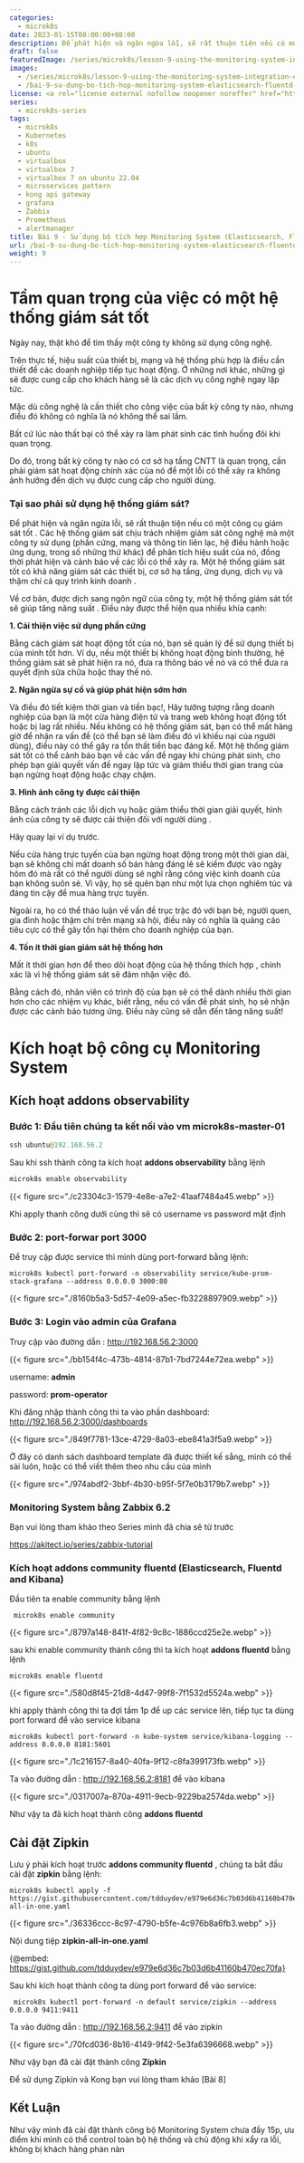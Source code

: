 ```yaml
---
categories:
  - microk8s
date: 2023-01-15T08:00:00+08:00
description: Để phát hiện và ngăn ngừa lỗi, sẽ rất thuận tiện nếu có một công cụ giám sát tốt . Các hệ thống giám sát chịu trách nhiệm giám sát công nghệ mà một công ty sử dụng (phần cứng, mạng và thông tin liên lạc, hệ điều hành hoặc ứng dụng, trong số những thứ khác) để phân tích hiệu suất của nó, đồng thời phát hiện và cảnh báo về các lỗi có thể xảy ra. Một hệ thống giám sát tốt có khả năng giám sát các thiết bị, cơ sở hạ tầng, ứng dụng, dịch vụ và thậm chí cả quy trình kinh doanh .
draft: false
featuredImage: /series/microk8s/lesson-9-using-the-monitoring-system-integration-elasticsearch-fluentd-and-kibana-grafana-zipkin-of-microk8s.webp
images:
  - /series/microk8s/lesson-9-using-the-monitoring-system-integration-elasticsearch-fluentd-and-kibana-grafana-zipkin-of-microk8s.webp
  - /bai-9-su-dung-bo-tich-hop-monitoring-system-elasticsearch-fluentd-and-kibana-grafana-zipkin-cua-microk8s/images/index.png
license: <a rel="license external nofollow noopener noreffer" href="https://creativecommons.org/licenses/by-nc/4.0/" target="_blank">CC BY-NC 4.0</a>
series:
  - microk8s-series
tags:
  - microk8s
  - Kubernetes
  - k8s
  - ubuntu
  - virtualbox
  - virtualbox 7
  - virtualbox 7 on ubuntu 22.04
  - microservices pattern
  - kong api gateway
  - grafana
  - Zabbix
  - Prometheus
  - alertmanager
title: Bài 9 - Sử dụng bộ tích hợp Monitoring System (Elasticsearch, Fluentd and Kibana, Grafana, Zipkin) của Microk8s
url: /bai-9-su-dung-bo-tich-hop-monitoring-system-elasticsearch-fluentd-and-kibana-grafana-zipkin-cua-microk8s
weight: 9
---
```


# Tầm quan trọng của việc có một hệ thống giám sát tốt

Ngày nay, thật khó để tìm thấy một công ty không sử dụng công nghệ.

Trên thực tế, hiệu suất của thiết bị, mạng và hệ thống phù hợp là điều cần thiết để các doanh nghiệp tiếp tục hoạt động. Ở những nơi khác, những gì sẽ được cung cấp cho khách hàng sẽ là các dịch vụ công nghệ ngay lập tức.

Mặc dù công nghệ là cần thiết cho công việc của bất kỳ công ty nào, nhưng điều đó không có nghĩa là nó không thể sai lầm.

Bất cứ lúc nào thất bại có thể xảy ra làm phát sinh các tình huống đôi khi quan trọng.

Do đó, trong bất kỳ công ty nào có cơ sở hạ tầng CNTT là quan trọng, cần phải giám sát hoạt động chính xác của nó để một lỗi có thể xảy ra không ảnh hưởng đến dịch vụ được cung cấp cho người dùng.

### Tại sao phải sử dụng hệ thống giám sát?

Để phát hiện và ngăn ngừa lỗi, sẽ rất thuận tiện nếu có một công cụ giám sát tốt . Các hệ thống giám sát chịu trách nhiệm giám sát công nghệ mà một công ty sử dụng (phần cứng, mạng và thông tin liên lạc, hệ điều hành hoặc ứng dụng, trong số những thứ khác) để phân tích hiệu suất của nó, đồng thời phát hiện và cảnh báo về các lỗi có thể xảy ra. Một hệ thống giám sát tốt có khả năng giám sát các thiết bị, cơ sở hạ tầng, ứng dụng, dịch vụ và thậm chí cả quy trình kinh doanh .

Về cơ bản, được dịch sang ngôn ngữ của công ty, một hệ thống giám sát tốt sẽ giúp tăng năng suất . Điều này được thể hiện qua nhiều khía cạnh:

**1. Cải thiện việc sử dụng phần cứng**

Bằng cách giám sát hoạt động tốt của nó, bạn sẽ quản lý để sử dụng thiết bị của mình tốt hơn. Ví dụ, nếu một thiết bị không hoạt động bình thường, hệ thống giám sát sẽ phát hiện ra nó, đưa ra thông báo về nó và có thể đưa ra quyết định sửa chữa hoặc thay thế nó.

**2. Ngăn ngừa sự cố và giúp phát hiện sớm hơn**

Và điều đó tiết kiệm thời gian và tiền bạc!, Hãy tưởng tượng rằng doanh nghiệp của bạn là một cửa hàng điện tử và trang web không hoạt động tốt hoặc bị lag rất nhiều. Nếu không có hệ thống giám sát, bạn có thể mất hàng giờ để nhận ra vấn đề (có thể bạn sẽ làm điều đó vì khiếu nại của người dùng), điều này có thể gây ra tổn thất tiền bạc đáng kể. Một hệ thống giám sát tốt có thể cảnh báo bạn về các vấn đề ngay khi chúng phát sinh, cho phép bạn giải quyết vấn đề ngay lập tức và giảm thiểu thời gian trang của bạn ngừng hoạt động hoặc chạy chậm.

**3. Hình ảnh công ty được cải thiện**

Bằng cách tránh các lỗi dịch vụ hoặc giảm thiểu thời gian giải quyết, hình ảnh của công ty sẽ được cải thiện đối với người dùng .

Hãy quay lại ví dụ trước.

Nếu cửa hàng trực tuyến của bạn ngừng hoạt động trong một thời gian dài, bạn sẽ không chỉ mất doanh số bán hàng đáng lẽ sẽ kiếm được vào ngày hôm đó mà rất có thể người dùng sẽ nghĩ rằng công việc kinh doanh của bạn không suôn sẻ. Vì vậy, họ sẽ quên bạn như một lựa chọn nghiêm túc và đáng tin cậy để mua hàng trực tuyến.

Ngoài ra, họ có thể thảo luận về vấn đề trục trặc đó với bạn bè, người quen, gia đình hoặc thậm chí trên mạng xã hội, điều này có nghĩa là quảng cáo tiêu cực có thể gây tổn hại thêm cho doanh nghiệp của bạn.

**4. Tốn ít thời gian giám sát hệ thống hơn**

Mất ít thời gian hơn để theo dõi hoạt động của hệ thống thích hợp , chính xác là vì hệ thống giám sát sẽ đảm nhận việc đó.

Bằng cách đó, nhân viên có trình độ của bạn sẽ có thể dành nhiều thời gian hơn cho các nhiệm vụ khác, biết rằng, nếu có vấn đề phát sinh, họ sẽ nhận được các cảnh báo tương ứng. Điều này cũng sẽ dẫn đến tăng năng suất!

# Kích hoạt bộ công cụ Monitoring System

## Kích hoạt addons observability

### Bước 1: Đầu tiên chúng ta kết nối vào vm **microk8s-master-01**

```java
ssh ubuntu@192.168.56.2
```

Sau khi ssh thành công ta kích hoạt **addons observability** bằng lệnh

```markdown
microk8s enable observability
```

{{< figure src="./c23304c3-1579-4e8e-a7e2-41aaf7484a45.webp" >}}

Khi apply thanh công dưới cùng thì sẽ có username vs password mặt định

### Bước 2: port-forwar port 3000

Để truy cập được service thì mình dùng port-forward bằng lệnh:

```shell
microk8s kubectl port-forward -n observability service/kube-prom-stack-grafana --address 0.0.0.0 3000:80
```

{{< figure src="./8160b5a3-5d57-4e09-a5ec-fb3228897909.webp" >}}

### Bước 3: Login vào admin của Grafana

Truy cập vào đường dẫn : http://192.168.56.2:3000

{{< figure src="./bb154f4c-473b-4814-87b1-7bd7244e72ea.webp" >}}

username: **admin**

password: **prom-operator**

Khi đăng nhập thành công thì ta vào phần dashboard: http://192.168.56.2:3000/dashboards

{{< figure src="./849f7781-13ce-4729-8a03-ebe841a3f5a9.webp" >}}

Ở đây có danh sách dashboard template đã được thiết kế sẳng, mình có thể sài luôn, hoặc có thể viết thêm theo nhu cầu của mình

{{< figure src="./974abdf2-3bbf-4b30-b95f-5f7e0b3179b7.webp" >}}

### Monitoring System bằng Zabbix 6.2

Bạn vui lòng tham khảo theo Series mình đã chia sẽ từ trước

https://akitect.io/series/zabbix-tutorial

### Kích hoạt addons community fluentd (Elasticsearch, Fluentd and Kibana)

Đầu tiên ta enable community bằng lệnh

```
 microk8s enable community
```

{{< figure src="./8797a148-841f-4f82-9c8c-1886ccd25e2e.webp" >}}

sau khi enable community thành công thì ta kích hoạt **addons fluentd** bằng lệnh

```
microk8s enable fluentd
```

{{< figure src="./580d8f45-21d8-4d47-99f8-7f1532d5524a.webp" >}}

khi apply thành công thì ta đợi tầm 1p để up các service lên, tiếp tục ta dùng port forward để vào service kibana

```
microk8s kubectl port-forward -n kube-system service/kibana-logging --address 0.0.0.0 8181:5601
```

{{< figure src="./1c216157-8a40-40fa-9f12-c8fa399173fb.webp" >}}

Ta vào đường dẫn : http://192.168.56.2:8181 để vào kibana

{{< figure src="./0317007a-870a-4911-9ecb-9229ba2574da.webp" >}}

Như vậy ta đã kích hoạt thành công **addons fluentd**

## Cài đặt Zipkin

Lưu ý phải kích hoạt trước **addons community fluentd** , chúng ta bắt đầu cài đặt **zipkin** bằng lệnh:

```
microk8s kubectl apply -f https://gist.githubusercontent.com/tdduydev/e979e6d36c7b03d6b41160b470ec70fa/raw/e8e71b14cbb013204262409aaa46a899a29ab64e/zipkin-all-in-one.yaml
```

{{< figure src="./36336ccc-8c97-4790-b5fe-4c976b8a6fb3.webp" >}}

Nội dung tiệp **zipkin-all-in-one.yaml**

{@embed: https://gist.github.com/tdduydev/e979e6d36c7b03d6b41160b470ec70fa}

Sau khi kích hoạt thành công ta dùng port forward để vào service:

```
 microk8s kubectl port-forward -n default service/zipkin --address 0.0.0.0 9411:9411
```

Ta vào đường dẫn : http://192.168.56.2:9411 để vào zipkin

{{< figure src="./70fcd036-8b16-4149-9f42-5e3fa6396668.webp" >}}

Như vậy bạn đã cài đặt thành công **Zipkin**

Để sử dụng Zipkin và Kong bạn vui lòng tham khảo [Bài 8]

## Kết Luận

Như vậy mình đã cài đặt thành công bộ Monitoring System chưa đầy 15p, ưu điểm khi mình có thể control toàn bộ hệ thống và chủ động khi xẩy ra lỗi, không bị khách hàng phàn nàn
